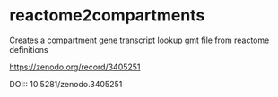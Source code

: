 # reactome2compartments
Creates a compartment gene transcript lookup gmt file from reactome definitions


https://zenodo.org/record/3405251

DOI:: 10.5281/zenodo.3405251 
